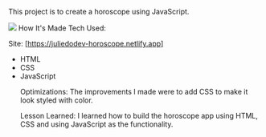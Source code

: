 This project is to create a horoscope using JavaScript.

<img src="horoscope.png">
How It's Made Tech Used:

Site: [https://juliedodev-horoscope.netlify.app]

<ul>
<li>HTML</li>
<li>CSS</li>
<li>JavaScript</li>

Optimizations: The improvements I made were to add CSS to make it look styled with color.

Lesson Learned: I learned how to build the horoscope app using HTML, CSS and using JavaScript as the functionality. 